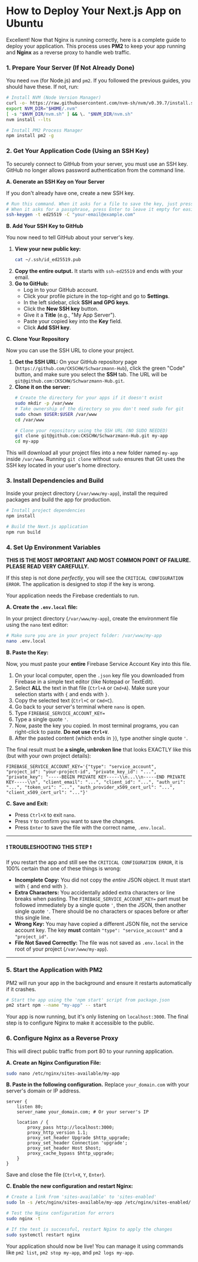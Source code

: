 # How to Deploy Your Next.js App on Ubuntu

Excellent! Now that Nginx is running correctly, here is a complete guide to deploy your application. This process uses **PM2** to keep your app running and **Nginx** as a reverse proxy to handle web traffic.

### 1. Prepare Your Server (If Not Already Done)

You need `nvm` (for Node.js) and `pm2`. If you followed the previous guides, you should have these. If not, run:

```bash
# Install NVM (Node Version Manager)
curl -o- https://raw.githubusercontent.com/nvm-sh/nvm/v0.39.7/install.sh | bash
export NVM_DIR="$HOME/.nvm"
[ -s "$NVM_DIR/nvm.sh" ] && \. "$NVM_DIR/nvm.sh"
nvm install --lts

# Install PM2 Process Manager
npm install pm2 -g
```

### 2. Get Your Application Code (Using an SSH Key)

To securely connect to GitHub from your server, you must use an SSH key. GitHub no longer allows password authentication from the command line.

**A. Generate an SSH Key on Your Server**

If you don't already have one, create a new SSH key.

```bash
# Run this command. When it asks for a file to save the key, just press Enter.
# When it asks for a passphrase, press Enter to leave it empty for easier deployment.
ssh-keygen -t ed25519 -C "your-email@example.com"
```

**B. Add Your SSH Key to GitHub**

You now need to tell GitHub about your server's key.

1.  **View your new public key:**
    ```bash
    cat ~/.ssh/id_ed25519.pub
    ```
2.  **Copy the entire output.** It starts with `ssh-ed25519` and ends with your email.
3.  **Go to GitHub:**
    *   Log in to your GitHub account.
    *   Click your profile picture in the top-right and go to **Settings**.
    *   In the left sidebar, click **SSH and GPG keys**.
    *   Click the **New SSH key** button.
    *   Give it a **Title** (e.g., "My App Server").
    *   Paste your copied key into the **Key** field.
    *   Click **Add SSH key**.

**C. Clone Your Repository**

Now you can use the SSH URL to clone your project.

1.  **Get the SSH URL:** On your GitHub repository page (`https://github.com/CKSCHW/Schwarzmann-Hub`), click the green "Code" button, and make sure you select the **SSH** tab. The URL will be `git@github.com:CKSCHW/Schwarzmann-Hub.git`.
2.  **Clone it on the server:**
    ```bash
    # Create the directory for your apps if it doesn't exist
    sudo mkdir -p /var/www
    # Take ownership of the directory so you don't need sudo for git
    sudo chown $USER:$USER /var/www
    cd /var/www

    # Clone your repository using the SSH URL (NO SUDO NEEDED)
    git clone git@github.com:CKSCHW/Schwarzmann-Hub.git my-app
    cd my-app
    ```
This will download all your project files into a new folder named `my-app` inside `/var/www`. Running `git clone` without `sudo` ensures that Git uses the SSH key located in your user's home directory.

### 3. Install Dependencies and Build

Inside your project directory (`/var/www/my-app`), install the required packages and build the app for production.

```bash
# Install project dependencies
npm install

# Build the Next.js application
npm run build
```

### 4. Set Up Environment Variables

**THIS IS THE MOST IMPORTANT AND MOST COMMON POINT OF FAILURE. PLEASE READ VERY CAREFULLY.**

If this step is not done *perfectly*, you will see the `CRITICAL CONFIGURATION ERROR`. The application is designed to stop if the key is wrong.

Your application needs the Firebase credentials to run.

**A. Create the `.env.local` file:**

In your project directory (`/var/www/my-app`), create the environment file using the `nano` text editor:

```bash
# Make sure you are in your project folder: /var/www/my-app
nano .env.local
```

**B. Paste the Key:**

Now, you must paste your **entire** Firebase Service Account Key into this file.

1.  On your local computer, open the `.json` key file you downloaded from Firebase in a simple text editor (like Notepad or TextEdit).
2.  Select **ALL** the text in that file (`Ctrl+A` or `Cmd+A`). Make sure your selection starts with `{` and ends with `}`.
3.  Copy the selected text (`Ctrl+C` or `Cmd+C`).
4.  Go back to your server's terminal where `nano` is open.
5.  Type `FIREBASE_SERVICE_ACCOUNT_KEY=`
6.  Type a single quote `'`.
7.  Now, paste the key you copied. In most terminal programs, you can right-click to paste. **Do not use `Ctrl+V`**.
8.  After the pasted content (which ends in `}`), type another single quote `'`.

The final result must be **a single, unbroken line** that looks EXACTLY like this (but with your own project details):

```
FIREBASE_SERVICE_ACCOUNT_KEY='{"type": "service_account", "project_id": "your-project-id", "private_key_id": "...", "private_key": "-----BEGIN PRIVATE KEY-----\\n...\\n-----END PRIVATE KEY-----\\n", "client_email": "...", "client_id": "...", "auth_uri": "...", "token_uri": "...", "auth_provider_x509_cert_url": "...", "client_x509_cert_url": "..."}'
```

**C. Save and Exit:**

- Press `Ctrl+X` to exit `nano`.
- Press `Y` to confirm you want to save the changes.
- Press `Enter` to save the file with the correct name, `.env.local`.

---

#### ❗ **TROUBLESHOOTING THIS STEP** ❗

If you restart the app and still see the `CRITICAL CONFIGURATION ERROR`, it is 100% certain that one of these things is wrong:

*   **Incomplete Copy:** You did not copy the *entire* JSON object. It must start with `{` and end with `}`.
*   **Extra Characters:** You accidentally added extra characters or line breaks when pasting. The `FIREBASE_SERVICE_ACCOUNT_KEY=` part must be followed immediately by a single quote `'`, then the JSON, then another single quote `'`. There should be no characters or spaces before or after this single line.
*   **Wrong Key:** You may have copied a different JSON file, not the service account key. The key **must** contain `"type": "service_account"` and a `"project_id"`.
*   **File Not Saved Correctly:** The file was not saved as `.env.local` in the root of your project (`/var/www/my-app`).

---

### 5. Start the Application with PM2

PM2 will run your app in the background and ensure it restarts automatically if it crashes.

```bash
# Start the app using the 'npm start' script from package.json
pm2 start npm --name "my-app" -- start
```

Your app is now running, but it's only listening on `localhost:3000`. The final step is to configure Nginx to make it accessible to the public.

### 6. Configure Nginx as a Reverse Proxy

This will direct public traffic from port 80 to your running application.

**A. Create an Nginx Configuration File:**

```bash
sudo nano /etc/nginx/sites-available/my-app
```

**B. Paste in the following configuration.** Replace `your_domain.com` with your server's domain or IP address.

```nginx
server {
    listen 80;
    server_name your_domain.com; # Or your server's IP

    location / {
        proxy_pass http://localhost:3000;
        proxy_http_version 1.1;
        proxy_set_header Upgrade $http_upgrade;
        proxy_set_header Connection 'upgrade';
        proxy_set_header Host $host;
        proxy_cache_bypass $http_upgrade;
    }
}
```
Save and close the file (`Ctrl+X`, `Y`, `Enter`).

**C. Enable the new configuration and restart Nginx:**

```bash
# Create a link from 'sites-available' to 'sites-enabled'
sudo ln -s /etc/nginx/sites-available/my-app /etc/nginx/sites-enabled/

# Test the Nginx configuration for errors
sudo nginx -t

# If the test is successful, restart Nginx to apply the changes
sudo systemctl restart nginx
```

Your application should now be live! You can manage it using commands like `pm2 list`, `pm2 stop my-app`, and `pm2 logs my-app`.

